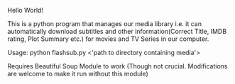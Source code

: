 Hello World!

This is a python program that manages our media library i.e. it can automatically
download subtitles and other information(Correct Title, IMDB rating, Plot Summary etc.)
 for movies and TV Series in our computer.

Usage:
python flashsub.py <'path to directory containing media'>

Requires Beautiful Soup Module to work (Though not crucial. Modifications are welcome to
make it run without this module)